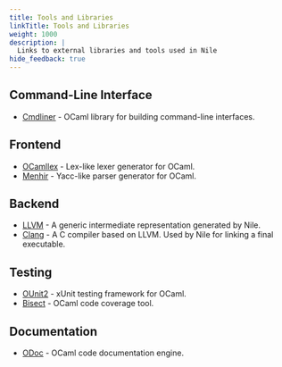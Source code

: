 ```yaml
---
title: Tools and Libraries
linkTitle: Tools and Libraries
weight: 1000
description: |
  Links to external libraries and tools used in Nile
hide_feedback: true
---
```


Command-Line Interface
---

* [Cmdliner](https://erratique.ch/software/cmdliner) - OCaml library for building command-line interfaces.

Frontend
---

* [OCamllex](https://caml.inria.fr/pub/docs/manual-ocaml/lexyacc.html) - Lex-like lexer generator for OCaml.
* [Menhir](http://gallium.inria.fr/~fpottier/menhir/manual.pdf) - Yacc-like parser generator for OCaml.

Backend
---

* [LLVM](https://llvm.org) - A generic intermediate representation generated by Nile.
* [Clang](https://clang.llvm.org) - A C compiler based on LLVM.  Used by Nile for linking a final executable.

Testing
---

* [OUnit2](https://github.com/gildor478/ounit) - xUnit testing framework for OCaml.
* [Bisect](https://github.com/aantron/bisect_ppx) - OCaml code coverage tool.

Documentation
---

* [ODoc](https://github.com/ocaml/odoc) - OCaml code documentation engine.
